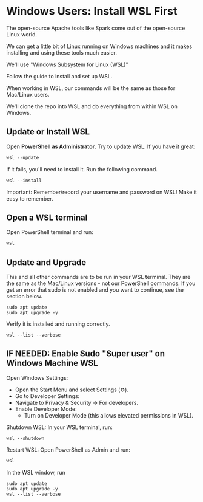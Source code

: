 # Windows Users: Install WSL First

The open-source Apache tools like Spark come out of the open-source Linux world. 

We can get a little bit of Linux running on Windows machines and it makes installing and using these tools much easier. 

We'll use "Windows Subsystem for Linux (WSL)"

Follow the guide to install and set up WSL. 

When working in WSL, our commands will be the same as those for Mac/Linux users. 

We'll clone the repo into WSL and do everything from within WSL on Windows.

## Update or Install WSL

Open **PowerShell as Administrator**. Try to update WSL.
If you have it great:

```powershell
wsl --update
```

If it fails, you'll need to install it. 
Run the following command.

```powershell
wsl --install
```

Important: Remember/record your username and password on WSL! 
Make it easy to remember. 

## Open a WSL terminal 

Open PowerShell terminal and run:

```powershell
wsl
```

## Update and Upgrade

This and all other commands are to be run in your WSL terminal. 
They are the same as the Mac/Linux versions - not our PowerShell commands.
If you get an error that sudo is not enabled and you want to continue, see the section below. 


```shell
sudo apt update
sudo apt upgrade -y
```

Verify it is installed and running correctly.

```shell
wsl --list --verbose
```

## IF NEEDED: Enable Sudo "Super user" on Windows Machine WSL

Open Windows Settings:
- Open the Start Menu and select Settings (⚙️).
- Go to Developer Settings:
- Navigate to Privacy & Security → For developers.
- Enable Developer Mode:
  - Turn on Developer Mode (this allows elevated permissions in WSL).

Shutdown WSL: In your WSL terminal, run:

```shell
wsl --shutdown
```

Restart WSL: Open PowerShell as Admin and run:

```powershell
wsl
```

In the WSL window, run

```shell
sudo apt update
sudo apt upgrade -y
wsl --list --verbose
```
